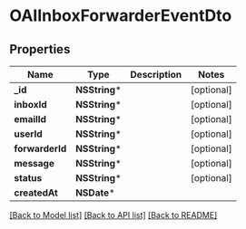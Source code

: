# OAIInboxForwarderEventDto

## Properties
Name | Type | Description | Notes
------------ | ------------- | ------------- | -------------
**_id** | **NSString*** |  | [optional] 
**inboxId** | **NSString*** |  | [optional] 
**emailId** | **NSString*** |  | [optional] 
**userId** | **NSString*** |  | [optional] 
**forwarderId** | **NSString*** |  | [optional] 
**message** | **NSString*** |  | [optional] 
**status** | **NSString*** |  | [optional] 
**createdAt** | **NSDate*** |  | 

[[Back to Model list]](../README#documentation-for-models) [[Back to API list]](../README#documentation-for-api-endpoints) [[Back to README]](../README)


